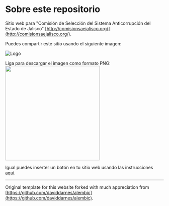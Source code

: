 # Sobre este repositorio

Sitio web para "Comisión de Selección del Sistema Anticorrupción del Estado de Jalisco" [http://comisionsaejalisco.org/](http://comisionsaejalisco.org/).

Puedes compartir este sitio usando el siguiente imagen:
 
![Logo](http://comisionsaejalisco.org/assets/logo-boton.png)

Liga para descargar el imagen como formato PNG:  
<img src="http://comisionsaejalisco.org/assets/logo-boton.png" width="300px">

Igual puedes inserter un botón en tu sitio web usando las instrucciones [aquí](http://comisionsaejalisco.org/compartir).


---

Original template for this website forked with much appreciation from [https://github.com/daviddarnes/alembic](https://github.com/daviddarnes/alembic).


